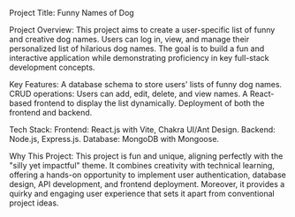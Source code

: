 Project Title: Funny Names of Dog

Project Overview: This project aims to create a user-specific list of funny and creative dog names. Users can log in, view, and manage their personalized
list of hilarious dog names. The goal is to build a fun and interactive application while demonstrating proficiency in key full-stack development concepts.

Key Features: A database schema to store users' lists of funny dog names. CRUD operations: Users can add, edit, delete, and view names.
A React-based frontend to display the list dynamically. Deployment of both the frontend and backend.

Tech Stack: Frontend: React.js with Vite, Chakra UI/Ant Design. Backend: Node.js, Express.js. Database: MongoDB with Mongoose.

Why This Project: This project is fun and unique, aligning perfectly with the "silly yet impactful" theme. It combines creativity with technical learning,
offering a hands-on opportunity to implement user authentication, database design, API development, and frontend deployment. Moreover, it provides a quirky
and engaging user experience that sets it apart from conventional project ideas.
